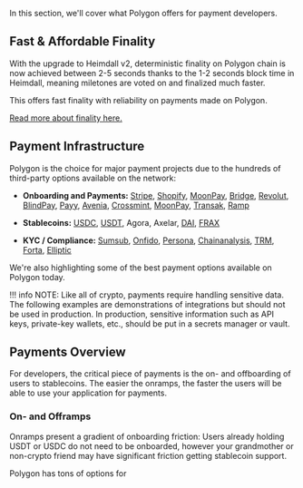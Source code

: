 In this section, we'll cover what Polygon offers for payment developers.

## Fast & Affordable Finality

With the upgrade to Heimdall v2, deterministic finality on Polygon chain is now achieved between 2-5 seconds thanks to the 1-2 seconds block time in Heimdall, meaning miletones are voted on and finalized much faster.

This offers fast finality with reliability on payments made on Polygon.

[Read more about finality here.](../concepts/finality/finality.md)

## Payment Infrastructure

Polygon is the choice for major payment projects due to the hundreds of third-party options available on the network: 

* **Onboarding and Payments:** [Stripe](https://docs.stripe.com/crypto/stablecoin-payments), 
[Shopify](https://depay.com/plugins/shopify), [MoonPay](https://dev.moonpay.com/docs/on-ramp-overview), [Bridge](https://apidocs.bridge.xyz/), [Revolut](https://www.revolut.com/en-US/), [BlindPay](https://blindpay.com/docs/getting-started/quick-start-payin), [Payy](https://payy.link/), [Avenia](https://avenia.io/), [Crossmint](https://crossmint.io), [MoonPay](https://dev.moonpay.com/docs/on-ramp-overview), [Transak](https://docs.transak.com/), [Ramp](https://docs.rampnetwork.com/)

* **Stablecoins:** [USDC](https://developers.circle.com/), [USDT](https://tether.to/en/why-tether), Agora, Axelar, [DAI](https://docs.makerdao.com/smart-contract-modules/dai-module/dai-detailed-documentation), [FRAX](https://docs.frax.finance/fraxlend/abi-and-code)

* **KYC / Compliance:** [Sumsub](https://docs.sumsub.com/docs/overview), [Onfido](https://documentation.onfido.com/), [Persona](https://docs.withpersona.com/getting-started), [Chainanalysis](https://www.chainalysis.com/), [TRM](https://www.trmlabs.com/), [Forta](https://docs.forta.network/en/latest/), [Elliptic](https://developers.elliptic.co/docs/getting-started)


We're also highlighting some of the best payment options available on Polygon today.

!!! info 
    NOTE: Like all of crypto, payments require handling sensitive data. The following examples are demonstrations of integrations but should not be used in production. In production, sensitive information such as API keys, private-key wallets, etc., should be put in a secrets manager or vault.

## Payments Overview

For developers, the critical piece of payments is the on- and offboarding of users to stablecoins. The easier the onramps, the faster the users will be able to use your application for payments.

### On- and Offramps
Onramps present a gradient of onboarding friction: Users already holding USDT or USDC do not need to be onboarded, however your grandmother or non-crypto friend may have significant friction getting stablecoin support.

Polygon has tons of options for 
